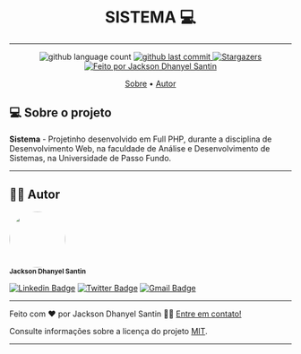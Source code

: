 <h1 align="center"> 
	SISTEMA 💻 
</h1>

---

<p align="center">
  <img alt="github language count" src="https://img.shields.io/github/languages/count/JacksonSantin/Trabalho_php?color=%238257E5">
  
  <a href="https://github.com/JacksonSantin/shopping/commits/master">
    <img alt="github last commit" src="https://img.shields.io/github/last-commit/JacksonSantin/Trabalho_php?color=%238257E5">
  </a>
   
   <a href="https://github.com/JacksonSantin/shopping/stargazers">
    <img alt="Stargazers" src="https://img.shields.io/github/stars/JacksonSantin/Trabalho_php?color=%238257E5">
  </a>

  <a href="https://github.com/JacksonSantin/">
    <img alt="Feito por Jackson Dhanyel Santin" src="https://img.shields.io/badge/feito%20por-Jackson-%238257E5">
  </a>
</p>


<p align="center">
 <a href="#-sobre-o-projeto">Sobre</a> •
 <a href="#-autor">Autor</a> 
</p>

## 💻 Sobre o projeto

**Sistema** - Projetinho desenvolvido em Full PHP, durante a disciplina de Desenvolvimento Web, na faculdade de Análise e Desenvolvimento de Sistemas, na Universidade de Passo Fundo. 

---

## 👨‍💻 Autor

<img style="border-radius: 50%;" src="https://media-exp1.licdn.com/dms/image/C4D03AQG3v_adxHoBGg/profile-displayphoto-shrink_400_400/0?e=1603929600&v=beta&t=YoHMJ5O4RdiJ3dB-e2E_O_Ax-EO7C4wGzRTd3DN1JF8" width="100px;" alt=""/><br /><sub><b>Jackson Dhanyel Santin</b></sub>

[![Linkedin Badge](https://img.shields.io/badge/-Linkedin-0077b5?style=flat-square&logo=Linkedin&logoColor=white&link=https://www.linkedin.com/in/jackson-dhanyel-santin/)](https://www.linkedin.com/in/jackson-dhanyel-santin/)
[![Twitter Badge](https://img.shields.io/badge/-Twitter-1ca0f1?style=flat-square&labelColor=1ca0f1&logo=twitter&logoColor=white&link=https://twitter.com/DhanyelJack)](https://twitter.com/DhanyelJack)
[![Gmail Badge](https://img.shields.io/badge/-Gmail-c71610?style=flat-square&logo=Gmail&logoColor=white&link=mailto:JacksonSantinn@gmail.com)](mailto:JacksonSantinn@gmail.com)

---


Feito com ❤️ por Jackson Dhanyel Santin 👋🏽 [Entre em contato!](https://www.linkedin.com/in/jackson-dhanyel-santin/)

Consulte informações sobre a licença do projeto [MIT](https://gitlab.com/JackDhanyels/shopping/-/blob/master/LICENSE).

---
